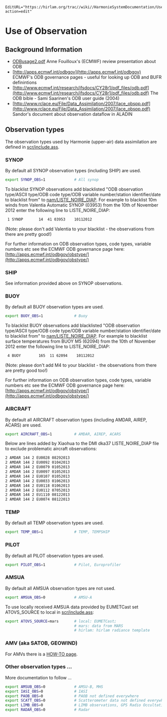 ```@meta
EditURL="https://hirlam.org/trac//wiki//HarmonieSystemDocumentation/UseofObservation?action=edit"
```
# Use of Observation

## Background Information
   * [ODBusage2.pdf](ODBusage2.pdf) Anne Fouilloux's (ECMWF) review presentation about ODB
   * [http://apps.ecmwf.int/odbgov](http://apps.ecmwf.int/odbgov) ECMWF's ODB governance pages - useful for looking up ODB and BUFR definintions
   * [http://www.ecmwf.int/research/ifsdocs/CY28r1/pdf_files/odb.pdf](http://www.ecmwf.int/research/ifsdocs/CY28r1/pdf_files/odb.pdf) The ODB bible - Sami Saarinen's ODB user guide (2004)
   * [http://www.rclace.eu/File/Data_Assimilation/2007/lace_obspp.pdf](http://www.rclace.eu/File/Data_Assimilation/2007/lace_obspp.pdf) Sandor's document about observation dataflow in ALADIN 

## Observation types
The observation types used by Harmonie (upper-air) data assimilation are defined in [scr/include.ass](https://hirlam.org/trac/browser/Harmonie/scr/include.ass).
### SYNOP
By default all SYNOP observation types (including SHIP) are used. 
```bash
export SYNOP_OBS=1             # All synop
```
To blacklist SYNOP observations add blacklisted "ODB observation type/ASCII type/ODB code type/ODB variable number/station identifier/date to blacklist from" to [nam/LISTE_NOIRE_DIAP](https://hirlam.org/trac/browser/Harmonie/nam/LISTE_NOIRE_DIAP). For example to blacklist 10m winds from Valentia Automatic SYNOP (03953) from the 10th of November 2012 enter the following line to LISTE_NOIRE_DIAP:
```bash
 1 SYNOP       14  41 03953    10112012
```
(Note: please don't add Valentia to your blacklist - the observations from there are pretty good!)

For further information on ODB observation types, code types, variable numbers etc see the ECMWF ODB governance page here: [http://apps.ecmwf.int/odbgov/obstype/](http://apps.ecmwf.int/odbgov/obstype/)
### SHIP
See information provided above on SYNOP observations.
### BUOY
By default all BUOY observation types are used. 
```bash
export BUOY_OBS=1              # Buoy
```
To blacklist BUOY observations add blacklisted "ODB observation type/ASCII type/ODB code type/ODB variable number/station identifier/date to blacklist from" to [nam/LISTE_NOIRE_DIAP](https://hirlam.org/trac/browser/Harmonie/nam/LISTE_NOIRE_DIAP). For example to blacklist surface temperatures from BUOY M5 (62094) from the 10th of November 2012 enter the following line to LISTE_NOIRE_DIAP:
```bash
 4 BUOY        165  11 62094    10112012
```
(Note: please don't add M4 to your blacklist - the observations from there are pretty good too!)

For further information on ODB observation types, code types, variable numbers etc see the ECMWF ODB governance page here: [http://apps.ecmwf.int/odbgov/obstype/](http://apps.ecmwf.int/odbgov/obstype/)
### AIRCRAFT
By default all AIRCRAFT observation types (including AMDAR, AIREP, ACARS) are used. 
```bash
export AIRCRAFT_OBS=1          # AMDAR, AIREP, ACARS
```
Below are lines added by Xiaohua to the  DMI dka37 LISTE_NOIRE_DIAP file to exclude problematic aircraft observations:
```bash
2 AMDAR 144 2 EU0028 08292013
2 AMDAR 144 2 EU0092 01042013
2 AMDAR 144 2 EU0079 01052013
2 AMDAR 144 2 EU0097 01052013
2 AMDAR 144 2 EU0107 01052013
2 AMDAR 144 2 EU0033 01062013
2 AMDAR 144 2 EU0118 01062013
2 AMDAR 144 2 EU0112 07052013
2 AMDAR 144 2 EU1110 08122013
2 AMDAR 144 2 EU0074 08122013
```
### TEMP
By default all TEMP observation types are used. 
```bash
export TEMP_OBS=1              # TEMP, TEMPSHIP
```
### PILOT
By default all PILOT observation types are used. 
```bash
export PILOT_OBS=1             # Pilot, Europrofiler
```

### AMSUA
By default all AMSUA observation types are not used. 
```bash
export AMSUA_OBS=0             # AMSU-A
```
To use locally received AMSUA data provided by EUMETCast set ATOVS_SOURCE to local in [scr/include.ass](https://hirlam.org/trac/browser/Harmonie/scr/include.ass):
```bash
export ATOVS_SOURCE=mars       # local: EUMETCast; 
                               # mars: data from MARS
                               # hirlam: hirlam radiance template 
```

### AMV (aka SATOB, GEOWIND)

For AMVs there is a [HOW-TO page](../HarmonieSystemDocumentation/ObservationHowto/Amv.md).

### Other observation types ...
More documentation to follow ...
```bash
export AMSUB_OBS=0             # AMSU-B, MHS
export IASI_OBS=0              # IASI  
export PAOB_OBS=0              # PAOB not defined everywhere
export SCATT_OBS=0             # Scatterometer data not defined everywhere
export LIMB_OBS=0              # LIMB observations, GPS Radio Occultations
export RADAR_OBS=0             # Radar 
```
